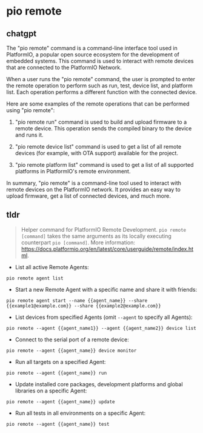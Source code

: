 # pio remote 
## chatgpt 
The "pio remote" command is a command-line interface tool used in PlatformIO, a popular open source ecosystem for the development of embedded systems. This command is used to interact with remote devices that are connected to the PlatformIO Network. 

When a user runs the "pio remote" command, the user is prompted to enter the remote operation to perform such as run, test, device list, and platform list. Each operation performs a different function with the connected device. 

Here are some examples of the remote operations that can be performed using "pio remote":

1. "pio remote run" command is used to build and upload firmware to a remote device. This operation sends the compiled binary to the device and runs it.

2. "pio remote device list" command is used to get a list of all remote devices (for example, with OTA support) available for the project.

3. "pio remote platform list" command is used to get a list of all supported platforms in PlatformIO's remote environment.

In summary, "pio remote" is a command-line tool used to interact with remote devices on the PlatformIO network. It provides an easy way to upload firmware, get a list of connected devices, and much more. 

## tldr 
 
> Helper command for PlatformIO Remote Development.
> `pio remote [command]` takes the same arguments as its locally executing counterpart `pio [command]`.
> More information: <https://docs.platformio.org/en/latest/core/userguide/remote/index.html>.

- List all active Remote Agents:

`pio remote agent list`

- Start a new Remote Agent with a specific name and share it with friends:

`pio remote agent start --name {{agent_name}} --share {{example1@example.com}} --share {{example2@example.com}}`

- List devices from specified Agents (omit `--agent` to specify all Agents):

`pio remote --agent {{agent_name1}} --agent {{agent_name2}} device list`

- Connect to the serial port of a remote device:

`pio remote --agent {{agent_name}} device monitor`

- Run all targets on a specified Agent:

`pio remote --agent {{agent_name}} run`

- Update installed core packages, development platforms and global libraries on a specific Agent:

`pio remote --agent {{agent_name}} update`

- Run all tests in all environments on a specific Agent:

`pio remote --agent {{agent_name}} test`

